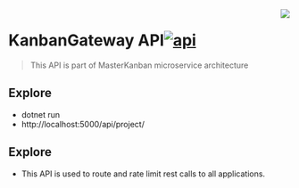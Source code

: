 <img src="https://api.nuget.org/v3-flatcontainer/ocelot/14.0.11/icon" align="right" />

# KanbanGateway API[![api](https://cdn.rawgit.com/sindresorhus/awesome/d7305f38d29fed78fa85652e3a63e154dd8e8829/media/badge.svg)](https://github.com/CoviloMilos/CodeChallenge)
> This API is part of MasterKanban microservice architecture


## Explore
- dotnet run
- http://localhost:5000/api/project/

## Explore

- This API is used to route and rate limit rest calls to all applications.
